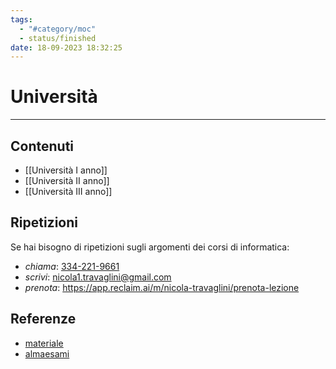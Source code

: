 ```yaml
---
tags:
  - "#category/moc"
  - status/finished
date: 18-09-2023 18:32:25
---
```

# Università
---
## Contenuti
- [[Università I anno]]
- [[Università II anno]]
- [[Università III anno]]

## Ripetizioni
Se hai bisogno di ripetizioni sugli argomenti dei corsi di informatica:
- _chiama_: [334-221-9661](tel:334-221-9661)
- _scrivi_: nicola1.travaglini@gmail.com
- _prenota_: https://app.reclaim.ai/m/nicola-travaglini/prenota-lezione

## Referenze
- [materiale](https://dynamik.vercel.app/)
- [almaesami](https://almaesami.unibo.it/)